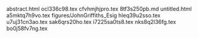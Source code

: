 abstract.html
ocl336c98.tex
cfvhmjhjpro.tex
8tf3s250pb.md
untitled.html
a5mktq7h9vo.tex
figures/JohnGriffiths_Esig
hleq39u2sso.tex
u7uj31cn3ao.tex
sak6qrs20ho.tex
i7225sa0ts8.tex
nks8q2l36fg.tex
bo0j58fv7ng.tex